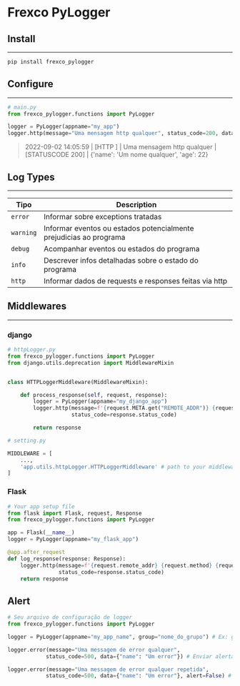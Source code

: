# **Frexco PyLogger**

## Install

___

```bash
pip install frexco_pylogger
```

## Configure

___

```python
# main.py
from frexco_pylogger.functions import PyLogger

logger = PyLogger(appname="my_app")
logger.http(message="Uma mensagem http qualquer", status_code=200, data={"name": "Um nome qualquer", "age": 22})
```

> 2022-09-02 14:05:59 | [HTTP   ] | Uma mensagem http qualquer | [STATUSCODE 200] | {'name': 'Um nome qualquer', 'age': 22}

## Log Types

___

| Tipo      | Description                                                        |
|-----------|--------------------------------------------------------------------|
| `error`   | Informar sobre exceptions tratadas                                 |
| `warning` | Informar eventos ou estados potencialmente prejudicias ao programa |
| `debug`   | Acompanhar eventos ou estados do programa                          |
| `info`    | Descrever infos detalhadas sobre o estado do programa              |
| `http`    | Informar dados de requests e responses feitas via http             |

## Middlewares

___

### django

```python
# httpLogger.py
from frexco_pylogger.functions import PyLogger
from django.utils.deprecation import MiddlewareMixin


class HTTPLoggerMiddleware(MiddlewareMixin):

    def process_response(self, request, response):
        logger = PyLogger(appname="my_django_app")
        logger.http(message=f'{request.META.get("REMOTE_ADDR")} {request.method} {request.META.get("PATH_INFO")}',
                    status_code=response.status_code)

        return response
```

```python
# setting.py

MIDDLEWARE = [
    ...,
    'app.utils.httpLogger.HTTPLoggerMiddleware' # path to your middleware file
]

```

### Flask

```python
# Your app setup file
from flask import Flask, request, Response
from frexco_pylogger.functions import PyLogger

app = Flask(__name__)
logger = PyLogger(appname="my_flask_app")

@app.after_request
def log_response(response: Response):
    logger.http(message=f'{request.remote_addr} {request.method} {request.path}',
                status_code=response.status_code)
    return response

```

## Alert

```python
# Seu arquivo de configuração de logger
from frexco_pylogger.functions import PyLogger

logger = PyLogger(appname="my_app_name", group="nome_do_grupo") # Ex: group="warehouse", Ex: group="consumer"

logger.error(message="Uma messagem de error qualquer",
            status_code=500, data={"name": "Um error"}) # Enviar alerta

logger.error(message="Uma messagem de error qualquer repetida",
            status_code=500, data={"name": "Um error"}, alert=False) # Não enviar alerta
```
